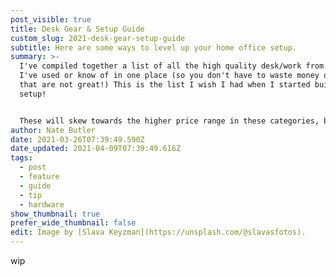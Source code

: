 ```yaml
---
post_visible: true
title: Desk Gear & Setup Guide
custom_slug: 2021-desk-gear-setup-guide
subtitle: Here are some ways to level up your home office setup.
summary: >-
  I've compiled together a list of all the high quality desk/work from home gear
  I've used or know of in one place (so you don't have to waste money on things
  that are not great!) This is the list I wish I had when I started building my
  setup!


  These will skew towards the higher price range in these categories, but I'll try to include any budget options I know that are solid, or I've personally tested. Generally, I'm looking at a balance of quality, aesthetic and price range. I'll call out anything in this list that I haven't personally owned or used.
author: Nate Butler
date: 2021-03-26T07:39:49.590Z
date_updated: 2021-04-09T07:39:49.616Z
tags:
  - post
  - feature
  - guide
  - tip
  - hardware
show_thumbnail: true
prefer_wide_thumbnail: false
edit: Image by [Slava Keyzman](https://unsplash.com/@slavasfotos).
---
```

wip